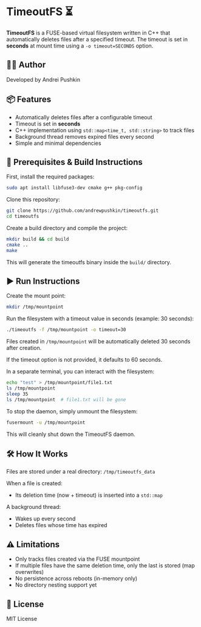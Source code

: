 # TimeoutFS ⏳

**TimeoutFS** is a FUSE-based virtual filesystem written in C++ that automatically deletes files after a specified timeout. The timeout is set in **seconds** at mount time using a `-o timeout=SECONDS` option.

## 👨‍💻 Author

Developed by Andrei Pushkin

## 📦 Features

- Automatically deletes files after a configurable timeout
- Timeout is set in **seconds**
- C++ implementation using `std::map<time_t, std::string>` to track files
- Background thread removes expired files every second
- Simple and minimal dependencies

## 🔧 Prerequisites & Build Instructions

First, install the required packages:

```bash
sudo apt install libfuse3-dev cmake g++ pkg-config
```

Clone this repository:

```bash
git clone https://github.com/andrewpushkin/timeoutfs.git
cd timeoutfs
```

Create a build directory and compile the project:

```bash
mkdir build && cd build
cmake ..
make
```

This will generate the timeoutfs binary inside the `build/` directory.

## ▶️ Run Instructions

Create the mount point:

```bash
mkdir /tmp/mountpoint
```

Run the filesystem with a timeout value in seconds (example: 30 seconds):

```bash
./timeoutfs -f /tmp/mountpoint -o timeout=30
```

Files created in `/tmp/mountpoint` will be automatically deleted 30 seconds after creation.

If the timeout option is not provided, it defaults to 60 seconds.

In a separate terminal, you can interact with the filesystem:

```bash
echo "test" > /tmp/mountpoint/file1.txt
ls /tmp/mountpoint
sleep 35
ls /tmp/mountpoint  # file1.txt will be gone
```

To stop the daemon, simply unmount the filesystem:

```bash
fusermount -u /tmp/mountpoint
```

This will cleanly shut down the TimeoutFS daemon.

## 🛠 How It Works

Files are stored under a real directory: `/tmp/timeoutfs_data`

When a file is created:
- Its deletion time (now + timeout) is inserted into a `std::map`

A background thread:
- Wakes up every second
- Deletes files whose time has expired

## ⚠️ Limitations

- Only tracks files created via the FUSE mountpoint
- If multiple files have the same deletion time, only the last is stored (map overwrites)
- No persistence across reboots (in-memory only)
- No directory nesting support yet

## 📝 License

MIT License

